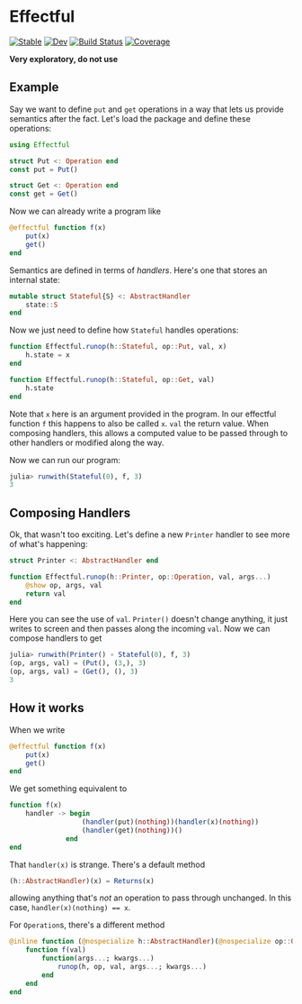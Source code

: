 # Effectful

[![Stable](https://img.shields.io/badge/docs-stable-blue.svg)](https://cscherrer.github.io/Effectful.jl/stable/)
[![Dev](https://img.shields.io/badge/docs-dev-blue.svg)](https://cscherrer.github.io/Effectful.jl/dev/)
[![Build Status](https://github.com/cscherrer/Effectful.jl/actions/workflows/CI.yml/badge.svg?branch=main)](https://github.com/cscherrer/Effectful.jl/actions/workflows/CI.yml?query=branch%3Amain)
[![Coverage](https://codecov.io/gh/cscherrer/Effectful.jl/branch/main/graph/badge.svg)](https://codecov.io/gh/cscherrer/Effectful.jl)

**Very exploratory, do not use**

## Example

Say we want to define `put` and `get` operations in a way that lets us provide semantics after the fact. Let's load the package and define these operations:
```julia
using Effectful

struct Put <: Operation end
const put = Put()

struct Get <: Operation end
const get = Get()
```

Now we can already write a program like
```julia
@effectful function f(x)
    put(x)
    get()
end
```

Semantics are defined in terms of _handlers_. Here's one that stores an internal state:
```julia
mutable struct Stateful{S} <: AbstractHandler
    state::S
end
```

Now we just need to define how `Stateful` handles operations:
```julia
function Effectful.runop(h::Stateful, op::Put, val, x)
    h.state = x
end

function Effectful.runop(h::Stateful, op::Get, val)
    h.state
end
```

Note that `x` here is an argument provided in the program. In our effectful function `f` this happens to also be called `x`. `val` the return value. When composing handlers, this allows a computed value to be passed through to other handlers or modified along the way.

Now we can run our program:
```julia
julia> runwith(Stateful(0), f, 3)
3
```

## Composing Handlers

Ok, that wasn't too exciting. Let's define a new `Printer` handler to see more of what's happening:
```julia
struct Printer <: AbstractHandler end

function Effectful.runop(h::Printer, op::Operation, val, args...)
    @show op, args, val
    return val
end
```

Here you can see the use of `val`. `Printer()` doesn't change anything, it just writes to screen and then passes along the incoming `val`. Now we can compose handlers to get
```julia
julia> runwith(Printer() ∘ Stateful(0), f, 3)
(op, args, val) = (Put(), (3,), 3)
(op, args, val) = (Get(), (), 3)
3
```

## How it works

When we write 
```julia
@effectful function f(x)
    put(x)
    get()
end
```
We get something equivalent to 
```julia
function f(x)
    handler -> begin
                  (handler(put)(nothing))(handler(x)(nothing))
                  (handler(get)(nothing))()
              end
end
```

That `handler(x)` is strange. There's a default method
```julia
(h::AbstractHandler)(x) = Returns(x)
```
allowing anything that's _not_ an operation to pass through unchanged. In this case, `handler(x)(nothing) == x`.

For `Operation`s, there's a different method
```julia
@inline function (@nospecialize h::AbstractHandler)(@nospecialize op::Operation)
    function f(val)
        function(args...; kwargs...)
            runop(h, op, val, args...; kwargs...)
        end
    end
end
```
